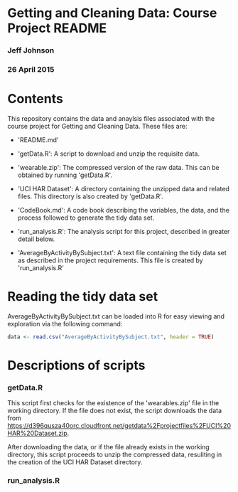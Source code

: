 # Getting and Cleaning Data: Course Project README

### Jeff Johnson
### 26 April 2015

# Contents
This repository contains the data and anaylsis files associated with 
the course project for Getting and Cleaning Data. These files are:

- 'README.md'

- 'getData.R': A script to download and unzip the requisite data. 

- 'wearable.zip': The compressed version of the raw data. This can be obtained
  by running 'getData.R'.

- 'UCI HAR Dataset': A directory containing the unzipped data and related
  files. This directory is also created by 'getData.R'.

- 'CodeBook.md': A code book describing the variables, the data, and 
  the process followed to generate the tidy data set. 

- 'run_analysis.R': The analysis script for this project, described 
  in greater detail below.

- 'AverageByActivityBySubject.txt': A text file containing the tidy
  data set as described in the project requirements. This file is created
  by 'run_analysis.R'

# Reading the tidy data set
AverageByActivityBySubject.txt can be loaded into R for easy viewing and
exploration via the following command:

```R
data <- read.csv("AverageByActivityBySubject.txt", header = TRUE)
```
# Descriptions of scripts
### getData.R
This script first checks for the existence of the 'wearables.zip' file
in the working directory. If the file does not exist, the script downloads
the data from https://d396qusza40orc.cloudfront.net/getdata%2Fprojectfiles%2FUCI%20HAR%20Dataset.zip. 

After downloading the data,
or if the file already exists in the working directory, this script proceeds
to unzip the compressed data, resuliting in the creation of the UCI HAR Dataset
directory. 

### run_analysis.R
